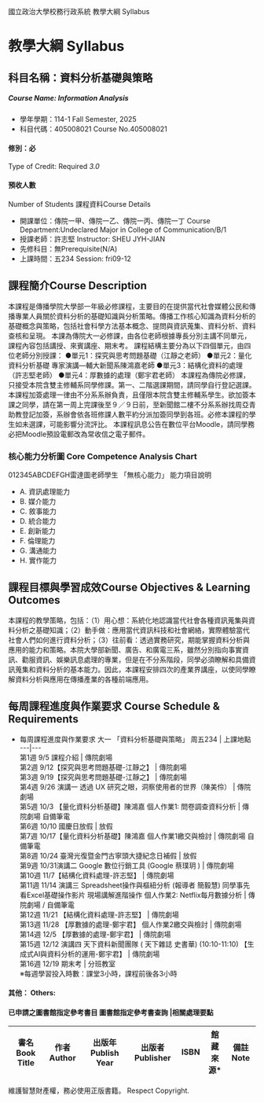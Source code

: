 國立政治大學校務行政系統 教學大綱 Syllabus
# 教學大綱 Syllabus
##  科目名稱：資料分析基礎與策略
#####  Course Name: Information Analysis
  * 學年學期：114-1 Fall Semester, 2025 
  * 科目代碼：405008021 Course No.405008021
#### 修別：必
Type of Credit: Required 
_3.0_
#### 預收人數
Number of Students
課程資料Course Details
  * 開課單位：傳院一甲、傳院一乙、傳院一丙、傳院一丁 Course Department:Undeclared Major in College of Communication/B/1 
  * 授課老師：許志堅 Instructor: SHEU JYH-JIAN 
  * 先修科目：無Prerequisite(N/A)
  * 上課時間：五234 Session: fri09-12
##  課程簡介Course Description
本課程是傳播學院大學部一年級必修課程，主要目的在提供當代社會媒體公民和傳播專業人員關於資料分析的基礎知識與分析策略。傳播工作核心知識為資料分析的基礎概念與策略，包括社會科學方法基本概念、提問與資訊蒐集、資料分析、資料查核和呈現。
本課為傳院大一必修課，由各位老師根據專長分別主講不同單元，課程內容包括講授、來賓講座、期末考。
課程結構主要分為以下四個單元，由四位老師分別授課：
●單元1：探究與思考問題基礎（江靜之老師）
●單元2：量化資料分析基礎 專家演講—輔大新聞系陳鴻嘉老師
●單元3：結構化資料的處理（許志堅老師）
●單元4：厚數據的處理（鄭宇君老師）
本課程為傳院必修課，只接受本院含雙主修輔系同學修課。第一、二階選課期間，請同學自行登記選課。本課程加簽處理一律由不分系系辦負責，且僅限本院含雙主修輔系學生。欲加簽本課之同學，請在第一周上完課後至９／９日前，至新聞館二樓不分系系辦找周亞青助教登記加簽，系辦會依各班修課人數平約分派加簽同學到各班。必修本課程的學生如未選課，可能影響分流評比。
本課程訊息公告在數位平台Moodle，請同學務必把Moodle預設電郵改為常收信之電子郵件。
###  核心能力分析圖 Core Competence Analysis Chart
012345ABCDEFGH雷達圖老師學生
「無核心能力」 
能力項目說明
  * A. 資訊處理能力
  * B. 媒介能力
  * C. 敘事能力
  * D. 統合能力
  * E. 創新能力
  * F. 倫理能力
  * G. 溝通能力
  * H. 實作能力
##  課程目標與學習成效Course Objectives & Learning Outcomes 
本課程的教學策略，包括：（1）用心想：系統化地認識當代社會各種資訊蒐集與資料分析之基礎知識；（2）動手做：應用當代資訊科技和社會網絡，實際體驗當代社會人們如何進行資料分析；（3）往前看：透過實務研究，期能掌握資料分析與應用的能力和策略。本院大學部新聞、廣告、和廣電三系，雖然分別指向事實資訊、勸服資訊、娛樂訊息處理的專業，但是在不分系階段，同學必須瞭解和具備資訊蒐集和資料分析的基本能力。因此，本課程安排四次的產業界講座，以使同學瞭解資料分析與應用在傳播產業的各種前端應用。
##  每周課程進度與作業要求 Course Schedule & Requirements
  * 每周課程進度與作業要求
大一 「資料分析基礎與策略」 周五234 |  上課地點  
---|---  
第1週 9/5 課程介紹 |  傳院劇場  
第2週 9/12【探究與思考問題基礎-江靜之】 |  傳院劇場  
第3週 9/19【探究與思考問題基礎-江靜之】 |  傳院劇場  
第4週 9/26 演講一 透過 UX 研究之眼，洞察使用者的世界（陳美伶） |  傳院劇場  
第5週 10/3 【量化資料分析基礎】陳鴻嘉 個人作業1: 問卷調查資料分析 |  傳院劇場 自備筆電  
第6週 10/10 國慶日放假 |  放假  
第7週 10/17【量化資料分析基礎】陳鴻嘉 個人作業1繳交與檢討 |  傳院劇場 自備筆電  
第8週 10/24 臺灣光復暨金門古寧頭大捷紀念日補假 |  放假  
第9週 10/31演講二 Google 數位行銷工具 (Google 蔡璞玥 )  |  傳院劇場  
第10週 11/7【結構化資料處理-許志堅】 |  傳院劇場  
第11週 11/14 演講三 Spreadsheet操作與樞紐分析 (報導者 簡毅慧)  同學事先看Excel基礎操作影片 現場講解進階操作 個人作業2: Netflix每月數據分析 |  傳院劇場 / 自備筆電   
第12週 11/21 【結構化資料處理-許志堅】  |  傳院劇場  
第13週 11/28 【厚數據的處理-鄭宇君】 個人作業2繳交與檢討 |  傳院劇場  
第14週 12/5 【厚數據的處理-鄭宇君】 |  傳院劇場  
第15週 12/12 演講四 天下資料新聞團隊 ( 天下雜誌 史書華) (10:10-11:10)  【生成式AI與資料分析的運用-鄭宇君】 |  傳院劇場  
第16週 12/19 期末考 |  分班教室  
※每週學習投入時數：課堂3小時，課程前後各3小時
####  其他： Others:
####  已申請之圖書館指定參考書目  圖書館指定參考書查詢 |相關處理要點
書名 Book Title |  作者 Author |  出版年 Publish Year |  出版者 Publisher |  ISBN  |  館藏來源* |  備註 Note  
---|---|---|---|---|---|---  
維護智慧財產權，務必使用正版書籍。 Respect Copyright.
